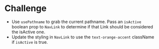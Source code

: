 Challenge
=========
- Use `usePathname` to grab the current pathname. Pass an `isActive` boolean
  prop to `NavLink` to determine if that Link should be considered the isActive
  one.
- Update the styling in `NavLink` to use the `text-orange-accent` className if
  `isActive` is true.